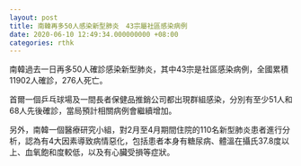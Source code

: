 ```yaml
---
layout: post
title: 南韓再多50人感染新型肺炎　43宗屬社區感染病例
date: 2020-06-10 12:49:34.000000000 +08:00
categories: rthk
---
```


南韓過去一日再多50人確診感染新型肺炎，其中43宗是社區感染病例，全國累積11902人確診，276人死亡。

首爾一個乒乓球場及一間長者保健品推銷公司都出現群組感染，分別有至少51人和68人先後確診，當局預計相關病例會繼續增加。

另外，南韓一個醫療研究小組，對2月至4月期間住院的110名新型肺炎患者進行分析，認為有4大因素導致病情惡化，包括患者本身有糖尿病、體溫在攝氏37.8度以上、血氧飽和度較低，以及有心臟受損等症狀。
